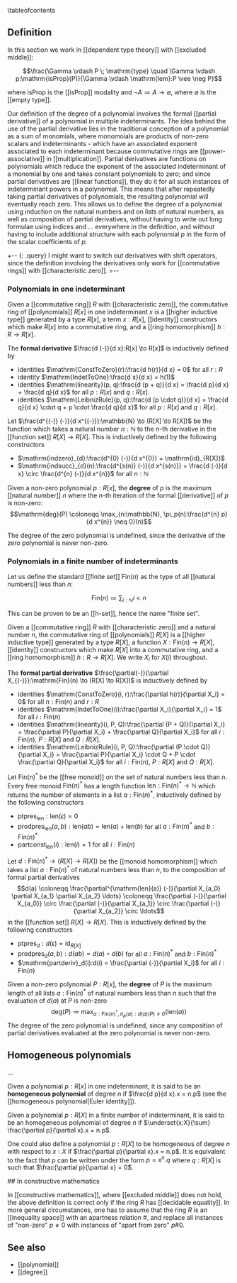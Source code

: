 \tableofcontents

## Definition

In this section we work in [[dependent type theory]] with [[excluded middle]]:

$$\frac{\Gamma \vdash P \; \mathrm{type} \quad \Gamma \vdash p:\mathrm{isProp}(P)}{\Gamma \vdash \mathrm{lem}:P \vee \neg P}$$

where $\mathrm{isProp}$ is the [[isProp]] modality and $\neg A \coloneqq A \to \emptyset$, where $\emptyset$ is the [[empty type]]. 

Our definition of the degree of a polynomial involves the formal [[partial derivative]] of a polynomial in multiple indeterminants. The idea behind the use of the partial derivative lies in the traditional conception of a polynomial as a sum of monomials, where monomoials are products of non-zero scalars and indeterminants - which have an associated exponent associated to each indeterminant because commutative rings are [[power-associative]] in [[multiplication]]. Partial derivatives are functions on polynomials which reduce the exponent of the associated indeterminant of a monomial by one and takes constant polynomials to zero; and since partial derivatives are [[linear functions]], they do it for all such instances of indeterminant powers in a polynomial. This means that after repeatedly taking partial derivatives of polynomials, the resulting polynomial will eventually reach zero. This allows us to define the degree of a polynomial using induction on the natural numbers and on lists of natural numbers, as well as composition of partial derivatives, without having to write out long formulae using indices and $\ldots$ everywhere in the definition, and without having to include additional structure with each polynomial $p$ in the form of the scalar coefficients of $p$. 

+-- {: .query}
I might want to switch out derivatives with shift operators, since the definition involving the derivatives only work for [[commutative rings]] with [[characteristic zero]]. 
=--

### Polynomials in one indeterminant

Given a [[commutative ring]] $R$ with [[characteristic zero]], the commutative ring of [[polynomials]] $R[x]$ in one indeterminant $x$ is a [[higher inductive type]] generated by a type $R[x]$, a term $x:R[x]$, [[identity]] constructors which make $R[x]$ into a commutative ring, and a [[ring homomorphism]] $h:R \to R[x]$. 

The **formal derivative** $\frac{d (-)}{d x}:R[x] \to R[x]$ is inductively defined by 

* identities $\mathrm{ConstToZero}(r):\frac{d h(r)}{d x} = 0$ for all $r:R$
* identity $\mathrm{IndetToOne}:\frac{d x}{d x} = h(1)$
* identities $\mathrm{linearity}(p, q):\frac{d (p + q)}{d x} = \frac{d p}{d x} + \frac{d q}{d x}$ for all $p:R[x]$ and $q:R[x]$. 
* identities $\mathrm{LeibnizRule}(p, q):\frac{d (p \cdot q)}{d x} = \frac{d q}{d x} \cdot q + p \cdot \frac{d q}{d x}$ for all $p:R[x]$ and $q:R[x]$. 

Let $\frac{d^{(-)} (-)}{d x^{(-)}}:\mathbb{N} \to (R[X] \to R[X])$ be the function which takes a natural number $n:\mathbb{N}$ to the $n$-th derivative in the [[function set]] $R[X] \to R[X]$. This is inductively defined by the following constructors

* $\mathrm{indzero}_{d}:\frac{d^{0} (-)}{d x^{0}} = \mathrm{id}_{R[X]}$
* $\mathrm{indsucc}_{d}(n):\frac{d^{s(n)} (-)}{d x^{s(n)}} = \frac{d (-)}{d x} \circ \frac{d^{n} (-)}{d x^{n}}$ for all $n:\mathbb{N}$

Given a non-zero polynomial $p:R[x]$, the **degree** of $p$ is the maximum [[natural number]] $n$ where the $n$-th iteration of the formal [[derivative]] of $p$ is non-zero:
$$\mathrm{deg}(P) \coloneqq \max_{n:\mathbb{N}, \pi_p(n):\frac{d^{n} p}{d x^{n}} \neq 0}(n)$$

The degree of the zero polynomial is undefined, since the derivative of the zero polynomial is never non-zero. 

### Polynomials in a finite number of indeterminants

Let us define the standard [[finite set]] $\mathrm{Fin}(n)$ as the type of all [[natural numbers]] less than $n$:

$$\mathrm{Fin}(n) \coloneqq \sum_{i:\mathbb{N}} i \lt n$$

This can be proven to be an [[h-set]], hence the name "finite set". 

Given a [[commutative ring]] $R$ with [[characteristic zero]] and a natural number $n$, the commutative ring of [[polynomials]] $R[X]$ is a [[higher inductive type]] generated by a type $R[X]$, a function $X:\mathrm{Fin}(n) \to R[X]$, [[identity]] constructors which make $R[X]$ into a commutative ring, and a [[ring homomorphism]] $h:R \to R[X]$. We write $X_i$ for $X(i)$ throughout. 

The **formal partial derivative** $\frac{\partial(-)}{\partial X_{(-)}}:\mathrm{Fin}(n) \to (R[X] \to R[X])$ is inductively defined by 

* identities $\mathrm{ConstToZero}(i, r):\frac{\partial h(r)}{\partial X_i} = 0$ for all $n:\mathrm{Fin}(n)$ and $r:R$
* identities $\mathrm{IndetToOne}(i):\frac{\partial X_i}{\partial X_i} = 1$ for all $i:\mathrm{Fin}(n)$
* identities $\mathrm{linearity}(i, P, Q):\frac{\partial (P + Q)}{\partial X_i} = \frac{\partial P}{\partial X_i} + \frac{\partial Q}{\partial X_i}$ for all $i:\mathrm{Fin}(n)$, $P:R[X]$ and $Q:R[X]$. 
* identities $\mathrm{LeibnizRule}(i, P, Q):\frac{\partial (P \cdot Q)}{\partial X_i} = \frac{\partial P}{\partial X_i} \cdot Q + P \cdot \frac{\partial Q}{\partial X_i}$ for all $i:\mathrm{Fin}(n)$, $P:R[X]$ and $Q:R[X]$. 

Let $\mathrm{Fin}(n)^*$ be the [[free monoid]] on the set of natural numbers less than $n$. Every free monoid $\mathrm{Fin}(n)^*$ has a length function $\mathrm{len}:\mathrm{Fin}(n)^* \to \mathbb{N}$ which returns the number of elements in a list $a:\mathrm{Fin}(n)^*$, inductively defined by the following constructors

* $\mathrm{ptpres}_\mathrm{len}:\mathrm{len}(\epsilon) = 0$
* $\mathrm{prodpres}_\mathrm{len}(a, b):\mathrm{len}(a b) = \mathrm{len}(a) + \mathrm{len}(b)$ for all $a:\mathrm{Fin}(n)^*$ and $b:\mathrm{Fin}(n)^*$
* $\mathrm{partconst}_\mathrm{len}(i):\mathrm{len}(i) = 1$ for all $i:\mathrm{Fin}(n)$

Let $d:\mathrm{Fin}(n)^* \to (R[X] \to R[X])$ be the [[monoid homomorphism]] which takes a list $a:\mathrm{Fin}(n)^*$ of natural numbers less than $n$, to the composition of formal partial derivatives 
$$d(a) \coloneqq \frac{\partial^{\mathrm{len}(a)} (-)}{\partial X_{a_0} \partial X_{a_1} \partial X_{a_2} \ldots} \coloneqq \frac{\partial (-)}{\partial X_{a_0}} \circ \frac{\partial (-)}{\partial X_{a_1}} \circ \frac{\partial (-)}{\partial X_{a_2}} \circ \ldots$$ 
in the [[function set]] $R[X] \to R[X]$. This is inductively defined by the following constructors

* $\mathrm{ptpres}_d:d(\epsilon) = \mathrm{id}_{R[X]}$
* $\mathrm{prodpres}_d(a, b):d(a b) = d(a) \circ d(b)$ for all $a:\mathrm{Fin}(n)^*$ and $b:\mathrm{Fin}(n)^*$
* $\mathrm{partderiv}_d(i):d(i) = \frac{\partial (-)}{\partial X_i}$ for all $i:\mathrm{Fin}(n)$

Given a non-zero polynomial $P:R[x]$, the **degree** of $P$ is the maximum length of all lists $a:\mathrm{Fin}(n)^*$ of natural numbers less than $n$ such that the evaluation of $d(a)$ at $P$ is non-zero
$$\mathrm{deg}(P) \coloneqq \max_{a:\mathrm{Fin}(n)^*, \pi_p(a):d(a)(P) \neq 0}(\mathrm{len}(a))$$ 
The degree of the zero polynomial is undefined, since any composition of partial derivatives evaluated at the zero polynomial is never non-zero. 

## Homogeneous polynomials

...

Given a polynomial $p:R[x]$ in one indeterminant, it is said to be an **homogeneous polynomial** of degree $n$ if $\frac{d p}{d x}.x = n.p$ (see the [[homogeneous polynomial|Euler identity]]).

Given a polynomial $p:R[X]$ in a finite number of indeterminant, it is said to be an homogeneous polynomial of degree $n$ if $\underset{x:X}{\sum} \frac{\partial p}{\partial x}.x = n.p$.

One could also define a polynomial $p:R[X]$ to be homogeneous of degree $n$ with respect to $x:X$ if $\frac{\partial p}{\partial x}.x = n.p$. It is equivalent to the fact that $p$ can be written under the form $p=x^{n}.q$ where $q:R[X]$ is such that $\frac{\partial p}{\partial x} = 0$.

## In constructive mathematics

In [[constructive mathematics]], where [[excluded middle]] does not hold, the above definition is correct only if the ring $R$ has [[decidable equality]]. In more general circumstances, one has to assume that the ring $R$ is an [[inequality space]] with an apartness relation $\#$, and replace all instances of "non-zero" $p \neq 0$ with instances of "apart from zero" $p \# 0$. 

## See also

* [[polynomial]]
* [[degree]]